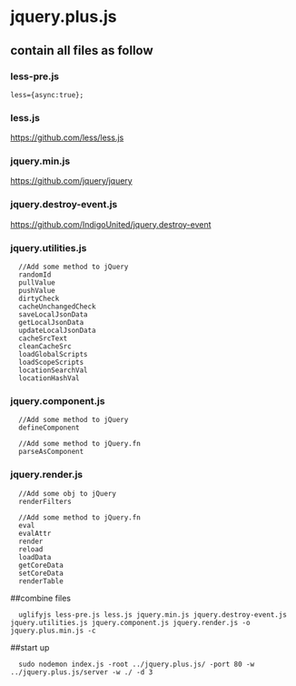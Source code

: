 # jquery.plus.js

## contain all files as follow

### less-pre.js
```
less={async:true};
```

### less.js
https://github.com/less/less.js

### jquery.min.js
https://github.com/jquery/jquery

### jquery.destroy-event.js
https://github.com/IndigoUnited/jquery.destroy-event

### jquery.utilities.js
```
  //Add some method to jQuery
  randomId
  pullValue
  pushValue
  dirtyCheck
  cacheUnchangedCheck
  saveLocalJsonData
  getLocalJsonData
  updateLocalJsonData
  cacheSrcText
  cleanCacheSrc
  loadGlobalScripts
  loadScopeScripts
  locationSearchVal
  locationHashVal
```

### jquery.component.js
```
  //Add some method to jQuery
  defineComponent

  //Add some method to jQuery.fn
  parseAsComponent
```

### jquery.render.js
```
  //Add some obj to jQuery
  renderFilters

  //Add some method to jQuery.fn
  eval
  evalAttr
  render
  reload
  loadData
  getCoreData
  setCoreData
  renderTable
```

##combine files
```
  uglifyjs less-pre.js less.js jquery.min.js jquery.destroy-event.js jquery.utilities.js jquery.component.js jquery.render.js -o jquery.plus.min.js -c  
```

##start up
```
  sudo nodemon index.js -root ../jquery.plus.js/ -port 80 -w ../jquery.plus.js/server -w ./ -d 3  
```
